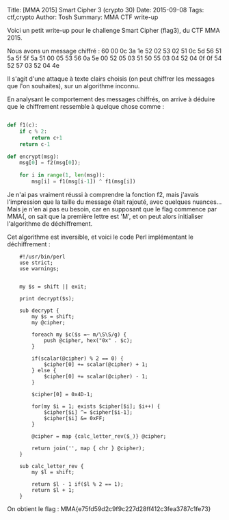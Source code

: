 Title: [MMA 2015] Smart Cipher 3 (crypto 30)
Date: 2015-09-08
Tags: ctf,crypto
Author: Tosh
Summary: MMA CTF write-up

Voici un petit write-up pour le challenge Smart Cipher (flag3), du CTF MMA 2015.

Nous avons un message chiffré : 60 00 0c 3a 1e 52 02 53 02 51 0c 5d 56 51 5a 5f 5f 5a 51 00 05 53 56 0a 5e 00 52 05 03 51 50 55 03 04 52 04 0f 0f 54 52 57 03 52 04 4e

Il s'agit d'une attaque à texte clairs choisis (on peut chiffrer les messages que l'on souhaites), sur un algorithme inconnu.

En analysant le comportement des messages chiffrés, on arrive à déduire que le chiffrement ressemble à quelque chose comme :


```Python

def f1(c):
    if c % 2:
        return c+1
    return c-1

def encrypt(msg):
    msg[0] = f2(msg[0]);

    for i in range(1, len(msg)):
        msg[i] = f1(msg[i-1]) ^ f1(msg[i])
```

Je n'ai pas vraiment réussi à comprendre la fonction f2, mais j'avais l'impression que la taille du message était rajouté, avec quelques nuances... Mais je n'en ai pas eu besoin, car en supposant que le flag commence par MMA{, on sait que la première lettre est 'M', et on peut alors initialiser l'algorithme de déchiffrement.

Cet algorithme est inversible, et voici le code Perl implémentant le déchiffrement :


```
    #!/usr/bin/perl
    use strict;
    use warnings;


    my $s = shift || exit;

    print decrypt($s);

    sub decrypt {
        my $s = shift;
        my @cipher;

        foreach my $c($s =~ m/\S\S/g) {
            push @cipher, hex("0x" . $c);
        }

        if(scalar(@cipher) % 2 == 0) {
            $cipher[0] += scalar(@cipher) + 1;
        } else {
            $cipher[0] += scalar(@cipher) - 1;
        }

        $cipher[0] = 0x4D-1;

        for(my $i = 1; exists $cipher[$i]; $i++) {
            $cipher[$i] ^= $cipher[$i-1];
            $cipher[$i] &= 0xFF;
        }

        @cipher = map {calc_letter_rev($_)} @cipher;

        return join('', map { chr } @cipher);
    }

    sub calc_letter_rev {
        my $l = shift;

        return $l - 1 if($l % 2 == 1);
        return $l + 1;
    }

```

On obtient le flag : MMA{e75fd59d2c9f9c227d28ff412c3fea3787c1fe73}